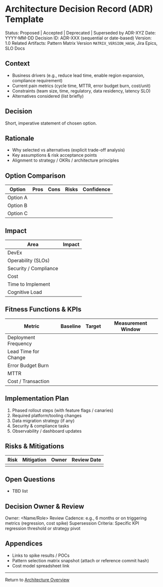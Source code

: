 # Architecture Decision Record (ADR) Template

Status: Proposed | Accepted | Deprecated | Superseded by ADR-XYZ
Date: YYYY-MM-DD
Decision ID: ADR-XXX (sequential or date-based)
Version: 1.0
Related Artifacts: Pattern Matrix Version `MATRIX_VERSION_HASH`, Jira Epics, SLO Docs

## Context

- Business drivers (e.g., reduce lead time, enable region expansion, compliance requirement)
- Current pain metrics (cycle time, MTTR, error budget burn, cost/unit)
- Constraints (team size, time, regulatory, data residency, latency SLO)
- Alternatives considered (list briefly)

## Decision

Short, imperative statement of chosen option.

## Rationale

- Why selected vs alternatives (explicit trade-off analysis)
- Key assumptions & risk acceptance points
- Alignment to strategy / OKRs / architecture principles

## Option Comparison

| Option | Pros | Cons | Risks | Confidence |
| ------ | ---- | ---- | ----- | ---------- |
| Option A | | | | |
| Option B | | | | |
| Option C | | | | |

## Impact

| Area | Impact |
| ---- | ------ |
| DevEx | |
| Operability (SLOs) | |
| Security / Compliance | |
| Cost | |
| Time to Implement | |
| Cognitive Load | |

## Fitness Functions & KPIs

| Metric | Baseline | Target | Measurement Window |
| ------ | -------- | ------ | ------------------ |
| Deployment Frequency | | | |
| Lead Time for Change | | | |
| Error Budget Burn | | | |
| MTTR | | | |
| Cost / Transaction | | | |

## Implementation Plan

1. Phased rollout steps (with feature flags / canaries)
2. Required platform/tooling changes
3. Data migration strategy (if any)
4. Security & compliance tasks
5. Observability / dashboard updates

## Risks & Mitigations

| Risk | Mitigation | Owner | Review Date |
| ---- | ---------- | ----- | ----------- |
| | | | |

## Open Questions

- TBD list

## Decision Owner & Review

Owner: <Name/Role>
Review Cadence: e.g., 6 months or on triggering metrics (regression, cost spike)
Supersession Criteria: Specific KPI regression threshold or strategy pivot

## Appendices

- Links to spike results / POCs
- Pattern selection matrix snapshot (attach or reference commit hash)
- Cost model spreadsheet link

---
Return to [Architecture Overview](../README.md)
